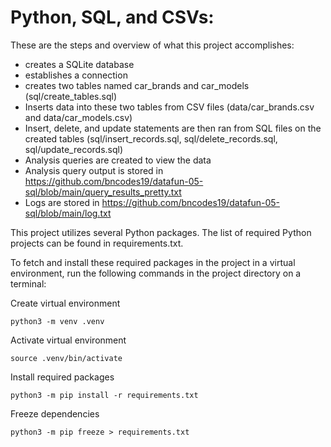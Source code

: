 # Python, SQL, and CSVs: 
These are the steps and overview of what this project accomplishes:
- creates a SQLite database
- establishes a connection
- creates two tables named car_brands and car_models (sql/create_tables.sql)
- Inserts data into these two tables from CSV files (data/car_brands.csv and data/car_models.csv)
- Insert, delete, and update statements are then ran from SQL files on the created tables (sql/insert_records.sql, sql/delete_records.sql, sql/update_records.sql)
- Analysis queries are created to view the data
- Analysis query output is stored in https://github.com/bncodes19/datafun-05-sql/blob/main/query_results_pretty.txt
- Logs are stored in https://github.com/bncodes19/datafun-05-sql/blob/main/log.txt  

This project utilizes several Python packages. The list of required Python projects can be found in requirements.txt.

To fetch and install these required packages in the project in a virtual environment, run the following commands in the project directory on a terminal:

Create virtual environment
``` shell
python3 -m venv .venv
```

Activate virtual environment
``` shell
source .venv/bin/activate
```

Install required packages
``` shell
python3 -m pip install -r requirements.txt
```

Freeze dependencies
``` shell
python3 -m pip freeze > requirements.txt
```
